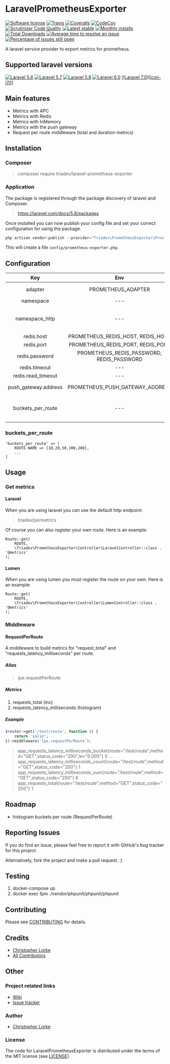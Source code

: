 # LaravelPrometheusExporter

[![Software license][ico-license]](LICENSE)
[![Travis][ico-travis]][link-travis]
[![Coveralls](https://coveralls.io/repos/github/triadev/LaravelPrometheusExporter/badge.svg?branch=master)](https://coveralls.io/github/triadev/LaravelPrometheusExporter?branch=master)
[![CodeCov](https://codecov.io/gh/triadev/LaravelPrometheusExporter/branch/master/graph/badge.svg)](https://codecov.io/gh/triadev/LaravelPrometheusExporter)
[![Scrutinizer Code Quality](https://scrutinizer-ci.com/g/triadev/LaravelPrometheusExporter/badges/quality-score.png?b=master)](https://scrutinizer-ci.com/g/triadev/LaravelPrometheusExporter/?branch=master)
[![Latest stable][ico-version-stable]][link-packagist]
[![Monthly installs][ico-downloads-monthly]][link-downloads]
[![Total Downloads](https://img.shields.io/packagist/dt/triadev/laravel-prometheus-exporter.svg?style=flat-square)](https://packagist.org/packages/triadev/laravel-prometheus-exporter)
[![Average time to resolve an issue](http://isitmaintained.com/badge/resolution/triadev/LaravelPrometheusExporter.svg)](http://isitmaintained.com/project/triadev/LaravelPrometheusExporter "Average time to resolve an issue")
[![Percentage of issues still open](http://isitmaintained.com/badge/open/triadev/LaravelPrometheusExporter.svg)](http://isitmaintained.com/project/triadev/LaravelPrometheusExporter "Percentage of issues still open")

A laravel service provider to export metrics for prometheus.

## Supported laravel versions
[![Laravel 5.6][icon-l56]][link-laravel]
[![Laravel 5.7][icon-l57]][link-laravel]
[![Laravel 5.8][icon-l58]][link-laravel]
[![Laravel 6.0][icon-l60]][link-laravel]
[![Laravel 7.0][icon-l70]][link-laravel]


## Main features
- Metrics with APC
- Metrics with Redis
- Metrics with InMemory
- Metrics with the push gateway
- Request per route middleware (total and duration metrics)

## Installation

### Composer
> composer require triadev/laravel-prometheus-exporter

### Application

The package is registered through the package discovery of laravel and Composer.
>https://laravel.com/docs/5.8/packages

Once installed you can now publish your config file and set your correct configuration for using the package.
```php
php artisan vendor:publish --provider="Triadev\PrometheusExporter\Provider\PrometheusExporterServiceProvider" --tag="config"
```

This will create a file ```config/prometheus-exporter.php```.

## Configuration
| Key        | Env | Value           | Description  | Default |
|:-------------:|:-------------:|:-------------:|:-----:|:-----:|
| adapter | PROMETHEUS_ADAPTER | STRING | apc, redis, inmemory or push | apc |
| namespace | --- | STRING | default: app | app |
| namespace_http | --- | STRING | namespace for "RequestPerRoute-Middleware metrics" | http |
| redis.host | PROMETHEUS_REDIS_HOST, REDIS_HOST | STRING | redis host | 127.0.0.1
| redis.port | PROMETHEUS_REDIS_PORT, REDIS_PORT | INTEGER | redis port | 6379 |
| redis.password | PROMETHEUS_REDIS_PASSWORD, REDIS_PASSWORD | STRING | redis password | null |
| redis.timeout | --- | FLOAT | redis timeout | 0.1 |
| redis.read_timeout | --- | INTEGER | redis read timeout | 10 |
| push_gateway.address | PROMETHEUS_PUSH_GATEWAY_ADDRESS | STRING | push gateway address | localhost:9091 |
| buckets_per_route | --- | STRING | histogram buckets for "RequestPerRoute-Middleware" | --- |

### buckets_per_route
```
'buckets_per_route' => [
    ROUTE-NAME => [10,20,50,100,200],
    ...
]
```

## Usage

### Get metrics

#### Laravel
When you are using laravel you can use the default http endpoint:
>triadev/pe/metrics

Of course you can also register your own route. Here is an example:
```
Route::get(
    ROUTE,
    \Triadev\PrometheusExporter\Controller\LaravelController::class . '@metrics'
);
```

#### Lumen
When you are using lumen you must register the route on your own. Here is an example:
```
Route::get(
    ROUTE,
    \Triadev\PrometheusExporter\Controller\LumenController::class . '@metrics'
);
```

### Middleware

#### RequestPerRoute
A middleware to build metrics for "request_total" and "requests_latency_milliseconds" per route.

##### Alias
>lpe.requestPerRoute

##### Metrics
1. requests_total (inc)
2. requests_latency_milliseconds (histogram)

##### Example
```php
$router->get('/test/route', function () {
    return 'valid';
})->middleware('lpe.requestPerRoute');
```

>app_requests_latency_milliseconds_bucket{route="/test/route",method="GET",status_code="200",le="0.005"} 0
>...
>app_requests_latency_milliseconds_count{route="/test/route",method="GET",status_code="200"} 1
>app_requests_latency_milliseconds_sum{route="/test/route",method="GET",status_code="200"} 6
>app_requests_total{route="/test/route",method="GET",status_code="200"} 1

## Roadmap
- histogram buckets per route (RequestPerRoute)

## Reporting Issues
If you do find an issue, please feel free to report it with GitHub's bug tracker for this project.

Alternatively, fork the project and make a pull request. :)

## Testing
1. docker-compose up
2. docker exec fpm ./vendor/phpunit/phpunit/phpunit

## Contributing
Please see [CONTRIBUTING](CONTRIBUTING.md) for details.

## Credits
- [Christopher Lorke][link-author]
- [All Contributors][link-contributors]

## Other

### Project related links
- [Wiki](https://github.com/triadev/LaravelPrometheusExporter/wiki)
- [Issue tracker](https://github.com/triadev/LaravelPrometheusExporter/issues)

### Author
- [Christopher Lorke](mailto:christopher.lorke@gmx.de)

### License
The code for LaravelPrometheusExporter is distributed under the terms of the MIT license (see [LICENSE](LICENSE)).

[ico-license]: https://img.shields.io/github/license/triadev/LaravelPrometheusExporter.svg?style=flat-square
[ico-version-stable]: https://img.shields.io/packagist/v/triadev/laravel-prometheus-exporter.svg?style=flat-square
[ico-downloads-monthly]: https://img.shields.io/packagist/dm/triadev/laravel-prometheus-exporter.svg?style=flat-square
[ico-travis]: https://travis-ci.org/triadev/LaravelPrometheusExporter.svg?branch=master

[link-packagist]: https://packagist.org/packages/triadev/laravel-prometheus-exporter
[link-downloads]: https://packagist.org/packages/triadev/laravel-prometheus-exporter/stats
[link-travis]: https://travis-ci.org/triadev/LaravelPrometheusExporter
[link-scrutinizer]: https://scrutinizer-ci.com/g/triadev/LaravelPrometheusExporter/badges/quality-score.png?b=master

[icon-l56]: https://img.shields.io/badge/Laravel-5.6-brightgreen.svg?style=flat-square
[icon-l57]: https://img.shields.io/badge/Laravel-5.7-brightgreen.svg?style=flat-square
[icon-l58]: https://img.shields.io/badge/Laravel-5.8-brightgreen.svg?style=flat-square
[icon-l60]: https://img.shields.io/badge/Laravel-6.0-brightgreen.svg?style=flat-square


[link-laravel]: https://laravel.com
[link-lumen]: https://lumen.laravel.com
[link-author]: https://github.com/triadev
[link-contributors]: ../../contributors
